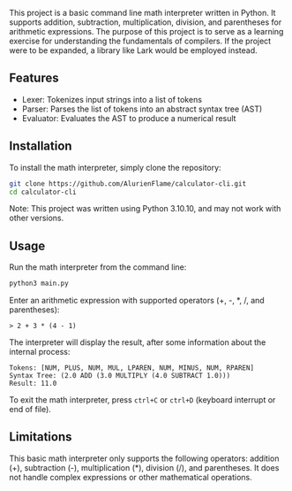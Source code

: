 This project is a basic command line math interpreter written in Python. It supports addition, subtraction, multiplication, division, and parentheses for arithmetic expressions. The purpose of this project is to serve as a learning exercise for understanding the fundamentals of compilers. If the project were to be expanded, a library like Lark would be employed instead.

## Features

- Lexer: Tokenizes input strings into a list of tokens
- Parser: Parses the list of tokens into an abstract syntax tree (AST)
- Evaluator: Evaluates the AST to produce a numerical result

## Installation

To install the math interpreter, simply clone the repository:

```bash
git clone https://github.com/AlurienFlame/calculator-cli.git
cd calculator-cli
```
Note: This project was written using Python 3.10.10, and may not work with other versions.

## Usage

Run the math interpreter from the command line:

```bash
python3 main.py
```

Enter an arithmetic expression with supported operators (+, -, *, /, and parentheses):

```
> 2 + 3 * (4 - 1)
```

The interpreter will display the result, after some information about the internal process:

```
Tokens: [NUM, PLUS, NUM, MUL, LPAREN, NUM, MINUS, NUM, RPAREN]
Syntax Tree: (2.0 ADD (3.0 MULTIPLY (4.0 SUBTRACT 1.0)))
Result: 11.0
```

To exit the math interpreter, press `ctrl+C` or `ctrl+D` (keyboard interrupt or end of file).

## Limitations

This basic math interpreter only supports the following operators: addition (+), subtraction (-), multiplication (*), division (/), and parentheses. It does not handle complex expressions or other mathematical operations.